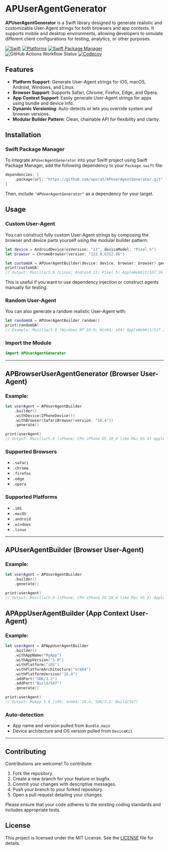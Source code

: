 # APUserAgentGenerator

**APUserAgentGenerator** is a Swift library designed to generate realistic and customizable User-Agent strings for both browsers and app contexts. It supports mobile and desktop environments, allowing developers to simulate different client configurations for testing, analytics, or other purposes.

[![Swift](https://img.shields.io/badge/Swift-5.9_5.10_6.0-orange?style=flat-square)](https://img.shields.io/badge/Swift-5.9_5.10_6.0-Orange?style=flat-square)
[![Platforms](https://img.shields.io/badge/Platforms-macOS_iOS_tvOS_watchOS_visionOS_-yellowgreen?style=flat-square)](https://img.shields.io/badge/Platforms-macOS_iOS_tvOS_watchOS_vision_OS?style=flat-square)
[![Swift Package Manager](https://img.shields.io/badge/Swift_Package_Manager-compatible-orange?style=flat-square)](https://img.shields.io/badge/Swift_Package_Manager-compatible-orange?style=flat-square)
![GitHub Actions Workflow Status](https://img.shields.io/github/actions/workflow/status/aporat/APUserAgentGenerator/ci.yml?style=flat-square)
[![Codecov](https://img.shields.io/codecov/c/github/aporat/APUserAgentGenerator?style=flat-square)](https://codecov.io/github/aporat/APUserAgentGenerator)

## Features

- **Platform Support**: Generate User-Agent strings for iOS, macOS, Android, Windows, and Linux.
- **Browser Support**: Supports Safari, Chrome, Firefox, Edge, and Opera.
- **App Context Support**: Easily generate User-Agent strings for apps using bundle and device info.
- **Dynamic Versioning**: Auto-detects or lets you override system and browser versions.
- **Modular Builder Pattern**: Clean, chainable API for flexibility and clarity.

## Installation

### Swift Package Manager

To integrate `APUserAgentGenerator` into your Swift project using Swift Package Manager, add the following dependency to your `Package.swift` file:

```swift
dependencies: [
    .package(url: "https://github.com/aporat/APUserAgentGenerator.git", from: "1.0.0")
]
```

Then, include `"APUserAgentGenerator"` as a dependency for your target.

## Usage

### Custom User-Agent

You can construct fully custom User-Agent strings by composing the browser and device parts yourself using the modular builder pattern:

```swift
let device = AndroidDevice(osVersion: "13", deviceModel: "Pixel 5")
let browser = ChromeBrowser(version: "123.0.6312.86")

let customUA = APUserAgentBuilder(device: device, browser: browser).generate()
print(customUA)
// Output: Mozilla/5.0 (Linux; Android 13; Pixel 5) AppleWebKit/537.36 (KHTML, like Gecko) Chrome/123.0.6312.86 Mobile Safari/537.36
```

This is useful if you want to use dependency injection or construct agents manually for testing.

### Random User-Agent

You can also generate a random realistic User-Agent with:

```swift
let randomUA = APUserAgentBuilder.random()
print(randomUA)
// Example: Mozilla/5.0 (Windows NT 10.0; Win64; x64) AppleWebKit/537.36 (KHTML, like Gecko) Chrome/123.0.0.0 Safari/537.36
```

### Import the Module
```swift
import APUserAgentGenerator
```

---

## APBrowserUserAgentGenerator (Browser User-Agent)

### Example:
```swift
let userAgent = APUserAgentBuilder
    .builder()
    .withDevice(IPhoneDevice())
    .withBrowser(SafariBrowser(version: "18.4"))
    .generate()

print(userAgent)
// Output: Mozilla/5.0 (iPhone; CPU iPhone OS 18_4 like Mac OS X) AppleWebKit/605.1.15 (KHTML, like Gecko) Version/18.4 Mobile/15E148 Safari/604.1
```

### Supported Browsers
- `.safari`
- `.chrome`
- `.firefox`
- `.edge`
- `.opera`

### Supported Platforms
- `.iOS`
- `.macOS`
- `.android`
- `.windows`
- `.linux`

---

## APUserAgentBuilder (Browser User-Agent)

### Example:
```swift
let userAgent = APUserAgentBuilder
    .builder()
    .generate()

print(userAgent)
// Output: Mozilla/5.0 (iPhone; CPU iPhone OS 18_4 like Mac OS X) AppleWebKit/605.1.15 (KHTML, like Gecko) Version/18.4 Mobile/15E148 Safari/604.1
```

## APAppUserAgentBuilder (App Context User-Agent)

### Example:
```swift
let userAgent = APAppUserAgentBuilder
    .builder()
    .withAppName("MyApp")
    .withAppVersion("1.0")
    .withPlatform("iOS")
    .withPlatformArchitecture("arm64")
    .withPlatformVersion("18.4")
    .addPart("SDK/3.2")
    .addPart("Build/567")
    .generate()

print(userAgent)
// Output: MyApp 1.0 (iOS; arm64; 18.4; SDK/3.2; Build/567)
```

### Auto-detection
- App name and version pulled from `Bundle.main`
- Device architecture and OS version pulled from `DeviceKit`

---

## Contributing

Contributions are welcome! To contribute:

1. Fork the repository.
2. Create a new branch for your feature or bugfix.
3. Commit your changes with descriptive messages.
4. Push your branch to your forked repository.
5. Open a pull request detailing your changes.

Please ensure that your code adheres to the existing coding standards and includes appropriate tests.

## License

This project is licensed under the MIT License. See the [LICENSE](LICENSE) file for details.
